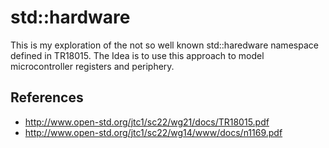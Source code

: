 # std::hardware

This is my exploration of the not so well known std::haredware namespace
defined in TR18015. The Idea is to use this approach to model microcontroller
registers and periphery.

## References

- http://www.open-std.org/jtc1/sc22/wg21/docs/TR18015.pdf
- http://www.open-std.org/jtc1/sc22/wg14/www/docs/n1169.pdf
